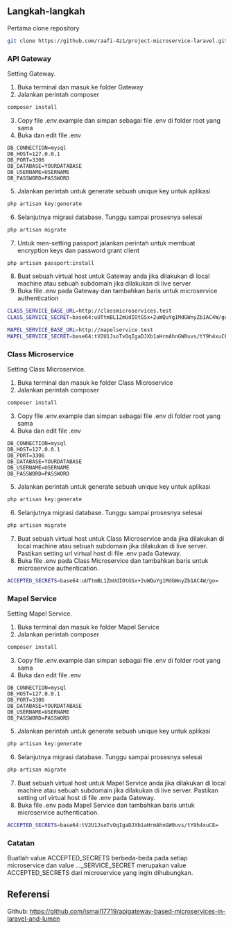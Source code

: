 ## Langkah-langkah

Pertama clone repository

```sh
git clone https://github.com/raafi-4z1/project-microservice-laravel.git
```
### API Gateway
Setting Gateway.
1. Buka terminal dan masuk ke folder Gateway
2. Jalankan perintah composer

```sh
composer install
```
3. Copy file .env.example dan simpan sebagai file .env di folder root yang sama
4. Buka dan edit file .env

```
DB_CONNECTION=mysql
DB_HOST=127.0.0.1
DB_PORT=3306
DB_DATABASE=YOURDATABASE
DB_USERNAME=USERNAME
DB_PASSWORD=PASSWORD
```
5. Jalankan perintah untuk generate sebuah unique key untuk aplikasi

```sh
php artisan key:generate
```
6.  Selanjutnya migrasi database. Tunggu sampai prosesnya selesai

```sh
php artisan migrate
```
7. Untuk men-setting passport jalankan perintah untuk membuat encryption keys dan password grant client

```sh
php artisan passport:install
```
8. Buat sebuah virtual host untuk Gateway anda jika dilakukan di local machine atau sebuah subdomain jika dilakukan di live server
9. Buka file .env pada Gateway dan tambahkan baris untuk microservice authentication

```sh
CLASS_SERVICE_BASE_URL=http://classmicroservices.test
CLASS_SERVICE_SECRET=base64:uUTtmBL1ZmUdIOtGSx+2uWQuYg1MdGWnyZb1AC4W/go=

MAPEL_SERVICE_BASE_URL=http://mapelservice.test
MAPEL_SERVICE_SECRET=base64:tV2U1JsoTvOqIgaDJXb1aHrmAhnGW0uvs/tY9h4xuCE=
```

### Class Microservice
Setting Class Microservice.
1. Buka terminal dan masuk ke folder Class Microservice
2. Jalankan perintah composer

```sh
composer install
```
3. Copy file .env.example dan simpan sebagai file .env di folder root yang sama
4. Buka dan edit file .env

```
DB_CONNECTION=mysql
DB_HOST=127.0.0.1
DB_PORT=3306
DB_DATABASE=YOURDATABASE
DB_USERNAME=USERNAME
DB_PASSWORD=PASSWORD
```
5. Jalankan perintah untuk generate sebuah unique key untuk aplikasi

```sh
php artisan key:generate
```
6.  Selanjutnya migrasi database. Tunggu sampai prosesnya selesai

```sh
php artisan migrate
```
7. Buat sebuah virtual host untuk Class Microservice anda jika dilakukan di local machine atau sebuah subdomain jika dilakukan di live server. Pastikan setting url virtual host di file .env pada Gateway.
8. Buka file .env pada Class Microservice dan tambahkan baris untuk microservice authentication.

```sh
ACCEPTED_SECRETS=base64:uUTtmBL1ZmUdIOtGSx+2uWQuYg1MdGWnyZb1AC4W/go=
```

### Mapel Service
Setting Mapel Service.
1. Buka terminal dan masuk ke folder Mapel Service
2. Jalankan perintah composer

```sh
composer install
```
3. Copy file .env.example dan simpan sebagai file .env di folder root yang sama
4. Buka dan edit file .env

```
DB_CONNECTION=mysql
DB_HOST=127.0.0.1
DB_PORT=3306
DB_DATABASE=YOURDATABASE
DB_USERNAME=USERNAME
DB_PASSWORD=PASSWORD
```
5. Jalankan perintah untuk generate sebuah unique key untuk aplikasi

```sh
php artisan key:generate
```
6.  Selanjutnya migrasi database. Tunggu sampai prosesnya selesai

```sh
php artisan migrate
```
7. Buat sebuah virtual host untuk Mapel Service anda jika dilakukan di local machine atau sebuah subdomain jika dilakukan di live server. Pastikan setting url virtual host di file .env pada Gateway.
8. Buka file .env pada Mapel Service dan tambahkan baris untuk microservice authentication.

```sh
ACCEPTED_SECRETS=base64:tV2U1JsoTvOqIgaDJXb1aHrmAhnGW0uvs/tY9h4xuCE=
```

### Catatan
Buatlah value ACCEPTED_SECRETS berbeda-beda pada setiap microservice dan value ..._SERVICE_SECRET merupakan value ACCEPTED_SECRETS dari microservice yang ingin dihubungkan.

## Referensi
Github: https://github.com/ismail17719/apigateway-based-microservices-in-laravel-and-lumen
